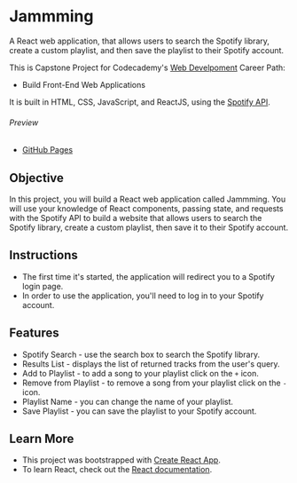 # Jammming

A React web application, that allows users to search the Spotify library, create a custom playlist, and then save the playlist to their Spotify account.

This is Capstone Project for Codecademy's [Web Develpoment](https://www.codecademy.com/learn/paths/web-development) Career Path:

- Build Front-End Web Applications
  
It is built in HTML, CSS, JavaScript, and ReactJS, using the [Spotify API](https://developer.spotify.com/my-applications/#!/applications).

###### Preview

- [GitHub Pages](http://brezich.github.io/jammming)

## Objective

In this project, you will build a React web application called Jammming. You will use your knowledge of React components, passing state, and requests with the Spotify API to build a website that allows users to search the Spotify library, create a custom playlist, then save it to their Spotify account.

## Instructions

- The first time it's started, the application will redirect you to a Spotify login page.
- In order to use the application, you'll need to log in to your Spotify account.

## Features

- Spotify Search - use the search box to search the Spotify library.
- Results List - displays the list of returned tracks from the user's query.
- Add to Playlist - to add a song to your playlist click on the <code>+</code> icon.
- Remove from Playlist - to remove a song from your playlist click on the <code>-</code> icon.
- Playlist Name - you can change the name of your playlist.
- Save Playlist - you can save the playlist to your Spotify account.

## Learn More

- This project was bootstrapped with [Create React App](https://github.com/facebook/create-react-app).
- To learn React, check out the [React documentation](https://reactjs.org/).
